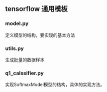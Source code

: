 ## tensorflow 通用模板
### model.py
定义模型的结构，要实现的基本方法
### utils.py
生成批量的数据样本


### q1_calssifier.py
实现SoftmaxModel模型的结构，具体的实现方法。
